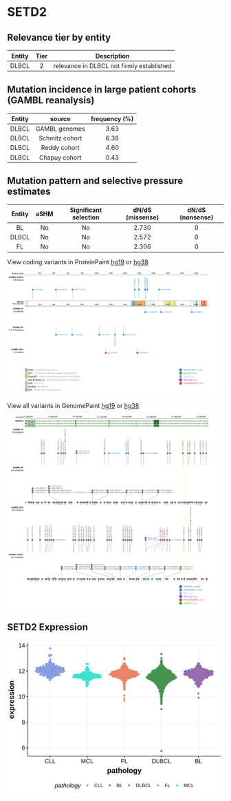 # SETD2

## Relevance tier by entity

|Entity|Tier|Description                              |
|:------:|:----:|-----------------------------------------|
|DLBCL |2   |relevance in DLBCL not firmly established|

## Mutation incidence in large patient cohorts (GAMBL reanalysis)

|Entity|source        |frequency (%)|
|:------:|:--------------:|:-------------:|
|DLBCL |GAMBL genomes |3.63         |
|DLBCL |Schmitz cohort|6.38         |
|DLBCL |Reddy cohort  |4.60         |
|DLBCL |Chapuy cohort |0.43         |

## Mutation pattern and selective pressure estimates

|Entity|aSHM|Significant selection|dN/dS (missense)|dN/dS (nonsense)|
|:------:|:----:|:---------------------:|:----------------:|:----------------:|
|BL    |No  |No                   |2.730           |0               |
|DLBCL |No  |No                   |2.572           |0               |
|FL    |No  |No                   |2.306           |0               |



View coding variants in ProteinPaint [hg19](https://morinlab.github.io/LLMPP/GAMBL/SETD2_protein.html)  or [hg38](https://morinlab.github.io/LLMPP/GAMBL/SETD2_protein_hg38.html)

![image](images/proteinpaint/SETD2_NM_014159.svg)

View all variants in GenomePaint [hg19](https://morinlab.github.io/LLMPP/GAMBL/SETD2.html)  or [hg38](https://morinlab.github.io/LLMPP/GAMBL/SETD2_hg38.html)

![image](images/proteinpaint/SETD2.svg)
## SETD2 Expression
![image](images/gene_expression/SETD2_by_pathology.svg)
<!-- ORIGIN: zhangGeneticHeterogeneityDiffuse2013 -->
